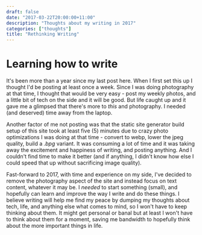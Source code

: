```yaml
---
draft: false
date: "2017-03-22T20:00:00+11:00"
description: "Thoughts about my writing in 2017"
categories: ["thoughts"]
title: "Rethinking Writing"
---
```


# Learning how to write

It's been more than a year since my last post here. When I first set this up I thought I'd be
posting at least once a week. Since I was doing photography at that time, I thought that would be very easy - post my weekly photos, and a little bit of tech on the side and it will be good. But life caught up and it gave me a glimpsed that there's more to *this* and photography. I needed (and deserved) time away from the laptop.

Another factor of me not posting was that the static site generator build setup of this site took at least five (5) minutes due to crazy photo optimizations I was doing at that time - convert to webp, lower the jpeg quality, build a *.bpg* variant. It was consuming a lot of time and it was taking away the excitement and happiness of writing, and posting anything. And I couldn't find time to make it better (and if anything, I didn't know how else I could speed that up without sacrificing image quality).

Fast-forward to 2017, with time and experience on my side, I've decided to remove the photography aspect of the site and instead focus on text content, whatever it may be. I *needed* to start something (small), and hopefully can learn and improve the way I write and do these things. I believe writing will help me find my peace by dumping my thoughts about tech, life, and anything else what comes to mind, so I won't have to keep thinking about them. It might get personal or banal but at least I won't have to think about them for a moment, saving me bandwidth to hopefully think about the more important things in life.
